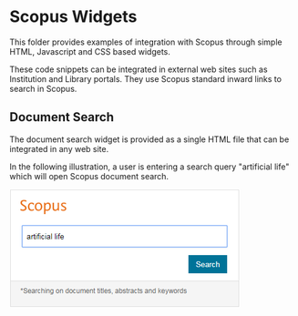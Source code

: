 # Scopus Widgets
This folder provides examples of integration with Scopus through simple HTML, Javascript and CSS based widgets.

These code snippets can be integrated in external web sites such as Institution and Library portals. They use Scopus standard inward links to search in Scopus.

## Document Search
The document search widget is provided as a single HTML file that can be integrated in any web site.

In the following illustration, a user is entering a search query "artificial life" which will open Scopus document search.

![](/htmlSnippets/screenshots/documentSearch.png?raw=true "")
